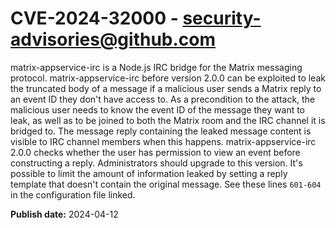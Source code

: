 # CVE-2024-32000 - security-advisories@github.com

matrix-appservice-irc is a Node.js IRC bridge for the Matrix messaging protocol. matrix-appservice-irc before version 2.0.0 can be exploited to leak the truncated body of a message if a malicious user sends a Matrix reply to an event ID they don't have access to. As a precondition to the attack, the malicious user needs to know the event ID of the message they want to leak, as well as to be joined to both the Matrix room and the IRC channel it is bridged to. The message reply containing the leaked message content is visible to IRC channel members when this happens. matrix-appservice-irc 2.0.0 checks whether the user has permission to view an event before constructing a reply. Administrators should upgrade to this version. It's possible to limit the amount of information leaked by setting a reply template that doesn't contain the original message. See these lines `601-604` in the configuration file linked.

**Publish date:** 2024-04-12
